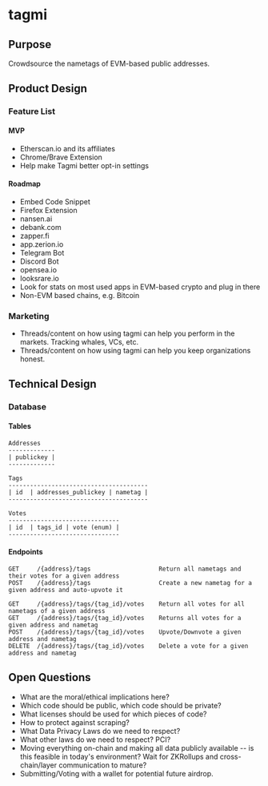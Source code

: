 # tagmi

## Purpose
Crowdsource the nametags of EVM-based public addresses.  

## Product Design
### Feature List
#### MVP
* Etherscan.io and its affiliates  
* Chrome/Brave Extension  
* Help make Tagmi better opt-in settings  

#### Roadmap
* Embed Code Snippet  
* Firefox Extension  
* nansen.ai  
* debank.com  
* zapper.fi  
* app.zerion.io  
* Telegram Bot  
* Discord Bot  
* opensea.io  
* looksrare.io  
* Look for stats on most used apps in EVM-based crypto and plug in there  
* Non-EVM based chains, e.g. Bitcoin

### Marketing
* Threads/content on how using tagmi can help you perform in the markets. Tracking whales, VCs, etc.  
* Threads/content on how using tagmi can help you keep organizations honest.  

## Technical Design

### Database
#### Tables
```
Addresses
-------------
| publickey |
-------------

Tags  
---------------------------------------
| id  | addresses_publickey | nametag |
---------------------------------------

Votes
-------------------------------
| id  | tags_id | vote (enum) |
-------------------------------
```  

#### Endpoints
```
GET     /{address}/tags                   Return all nametags and their votes for a given address
POST    /{address}/tags                   Create a new nametag for a given address and auto-upvote it

GET     /{address}/tags/{tag_id}/votes    Return all votes for all nametags of a given address
GET     /{address}/tags/{tag_id}/votes    Returns all votes for a given address and nametag
POST    /{address}/tags/{tag_id}/votes    Upvote/Downvote a given address and nametag
DELETE  /{address}/tags/{tag_id}/votes    Delete a vote for a given address and nametag
```


## Open Questions
* What are the moral/ethical implications here?
* Which code should be public, which code should be private?
* What licenses should be used for which pieces of code?
* How to protect against scraping?  
* What Data Privacy Laws do we need to respect?  
* What other laws do we need to respect? PCI?  
* Moving everything on-chain and making all data publicly available -- is this feasible in today's environment? Wait for ZKRollups and cross-chain/layer communication to mature?
* Submitting/Voting with a wallet for potential future airdrop.
